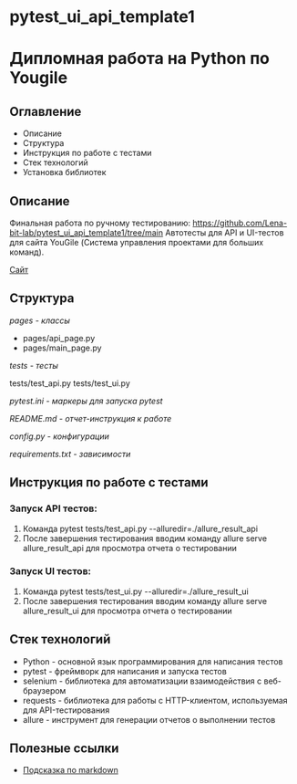 # pytest_ui_api_template1

# Дипломная работа на Python по Yougile

## Оглавление
- Описание
- Структура
- Инструкция по работе с тестами
- Стек технологий
- Установка библиотек

## Описание
Финальная работа по ручному тестированию:
https://github.com/Lena-bit-lab/pytest_ui_api_template1/tree/main 
Автотесты для API и UI-тестов для сайта YouGile (Система управления проектами для больших команд).

[Сайт](https://ru.yougile.com/)


## Структура
_pages - классы_

- pages/api_page.py
- pages/main_page.py

_tests - тесты_

tests/test_api.py
tests/test_ui.py

_pytest.ini - маркеры для запуска pytest_

_README.md - отчет-инструкция к работе_

_config.py - конфигурации_

_requirements.txt - зависимости_

## Инструкция по работе с тестами
### Запуск API тестов:

1. Команда pytest 
tests/test_api.py --alluredir=./allure_result_api
2. После завершения тестирования вводим команду allure serve allure_result_api для просмотра отчета о тестировании

### Запуск UI тестов:

1. Команда pytest 
tests/test_ui.py --alluredir=./allure_result_ui
2. После завершения тестирования вводим команду allure serve allure_result_ui для просмотра отчета о тестировании


## Стек технологий
- Python - основной язык программирования для написания тестов
- pytest - фреймворк для написания и запуска тестов
- selenium - библиотека для автоматизации взаимодействия с веб-браузером
- requests - библиотека для работы с HTTP-клиентом, используемая для API-тестирования
- allure - инструмент для генерации отчетов о выполнении тестов


## Полезные ссылки
- [Подсказка по markdown](https://www.markdownguide.org/basic-syntax/)

